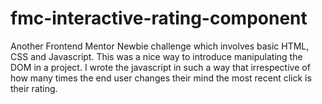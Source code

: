 # fmc-interactive-rating-component
Another Frontend Mentor Newbie challenge which involves basic HTML, CSS and Javascript. This was a nice way to introduce manipulating the DOM in a project. I wrote the javascript in such a way that irrespective of how many times the end user changes their mind the most recent click is their rating.

